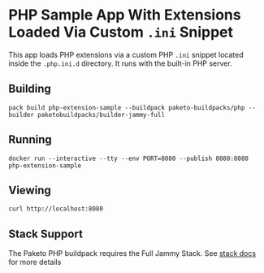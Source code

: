 # PHP Sample App With Extensions Loaded Via Custom `.ini` Snippet

This app loads PHP extensions via a custom PHP `.ini` snippet located inside
the `.php.ini.d` directory. It runs with the built-in PHP server.

## Building

`pack build php-extension-sample --buildpack paketo-buildpacks/php --builder paketobuildpacks/builder-jammy-full`

## Running

`docker run --interactive --tty --env PORT=8080 --publish 8080:8080 php-extension-sample`

## Viewing

`curl http://localhost:8080`

## Stack Support

The Paketo PHP buildpack requires the Full Jammy Stack. See [stack docs](https://paketo.io/docs/concepts/stacks) for more details
